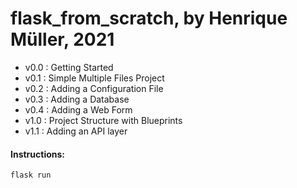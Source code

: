 # flask_from_scratch, by Henrique Müller, 2021

- v0.0 : Getting Started
- v0.1 : Simple Multiple Files Project
- v0.2 : Adding a Configuration File
- v0.3 : Adding a Database
- v0.4 : Adding a Web Form
- v1.0 : Project Structure with Blueprints
- v1.1 : Adding an API layer

#### Instructions:

    flask run
